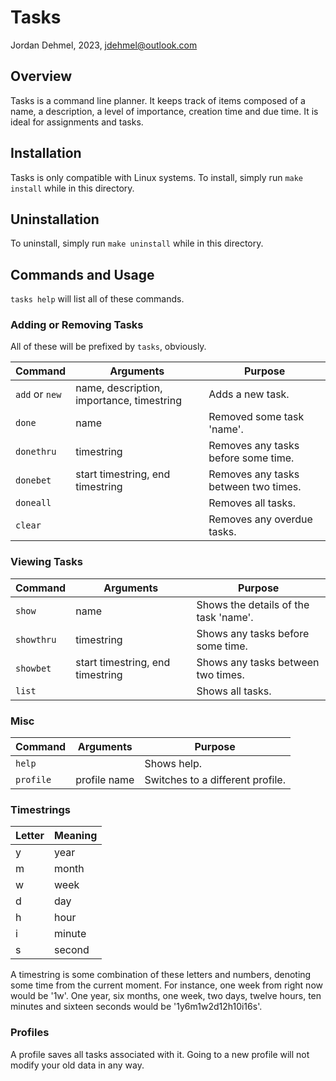 # Tasks
Jordan Dehmel, 2023, jdehmel@outlook.com

## Overview

Tasks is a command line planner. It keeps track of items
composed of a name, a description, a level of importance,
creation time and due time. It is ideal for assignments
and tasks.

## Installation

Tasks is only compatible with Linux systems. To install,
simply run `make install` while in this directory.

## Uninstallation

To uninstall, simply run `make uninstall` while in this
directory.

## Commands and Usage

`tasks help` will list all of these commands.

### Adding or Removing Tasks

All of these will be prefixed by `tasks`, obviously.

Command        | Arguments                                 | Purpose
---------------|-------------------------------------------|--------------------------------------
`add` or `new` | name, description, importance, timestring | Adds a new task.
`done`         | name                                      | Removed some task 'name'.
`donethru`     | timestring                                | Removes any tasks before some time.
`donebet`      | start timestring, end timestring          | Removes any tasks between two times.
`doneall`      |                                           | Removes all tasks.
`clear`        |                                           | Removes any overdue tasks.

### Viewing Tasks

Command        | Arguments                        | Purpose
---------------|----------------------------------|----------------------------------------
`show`         | name                             | Shows the details of the task 'name'.
`showthru`     | timestring                       | Shows any tasks before some time.
`showbet`      | start timestring, end timestring | Shows any tasks between two times.
`list`         |                                  | Shows all tasks.

### Misc

Command        | Arguments    | Purpose
---------------|--------------|----------------------------------
`help`         |              | Shows help.
`profile`      | profile name | Switches to a different profile.

### Timestrings

Letter | Meaning
-------|--------
y      | year
m      | month
w      | week
d      | day
h      | hour
i      | minute
s      | second

A timestring is some combination of these letters and
numbers, denoting some time from the current moment.
For instance, one week from right now would be '1w'.
One year, six months, one week, two days, twelve hours, ten
minutes and sixteen seconds would be '1y6m1w2d12h10i16s'.

### Profiles

A profile saves all tasks associated with it. Going
to a new profile will not modify your old data in any
way.
